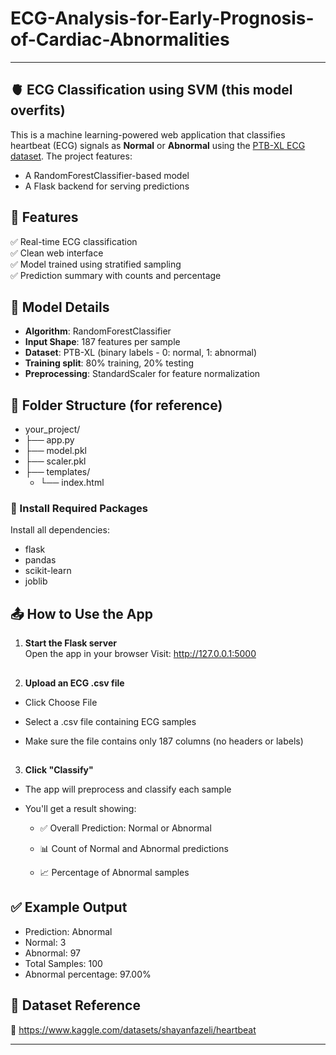 # ECG-Analysis-for-Early-Prognosis-of-Cardiac-Abnormalities

---

## 🫀 ECG Classification using SVM (this model overfits)

This is a machine learning-powered web application that classifies heartbeat (ECG) signals as **Normal** or **Abnormal** using the [PTB-XL ECG dataset](https://www.kaggle.com/datasets/shayanfazeli/heartbeat). The project features:

- A RandomForestClassifier-based model
- A Flask backend for serving predictions



## 🚀 Features

✅ Real-time ECG classification  
✅ Clean web interface  
✅ Model trained using stratified sampling  
✅ Prediction summary with counts and percentage



## 🧠 Model Details

- **Algorithm**: RandomForestClassifier
- **Input Shape**: 187 features per sample
- **Dataset**: PTB-XL (binary labels - 0: normal, 1: abnormal)
- **Training split**: 80% training, 20% testing
- **Preprocessing**: StandardScaler for feature normalization



## 📁 Folder Structure (for reference)

 - your_project/
- ├── app.py
- ├── model.pkl
- ├── scaler.pkl
- ├── templates/
  - └── index.html

 
### 📝 Install Required Packages

Install all dependencies:
- flask
- pandas
- scikit-learn
- joblib



## 📤 How to Use the App

1. **Start the Flask server**  
  Open the app in your browser
Visit: http://127.0.0.1:5000

##

2. **Upload an ECG .csv file**

  - Click Choose File

  - Select a .csv file containing ECG samples

  - Make sure the file contains only 187 columns (no headers or labels)

##

3. **Click "Classify"**

  - The app will preprocess and classify each sample

  - You'll get a result showing:

    - ✅ Overall Prediction: Normal or Abnormal

    - 📊 Count of Normal and Abnormal predictions

    - 📈 Percentage of Abnormal samples



## ✅ Example Output

  - Prediction: Abnormal
  - Normal: 3
  - Abnormal: 97
  - Total Samples: 100
  - Abnormal percentage: 97.00%



## 📎 Dataset Reference
🔗 https://www.kaggle.com/datasets/shayanfazeli/heartbeat

---

